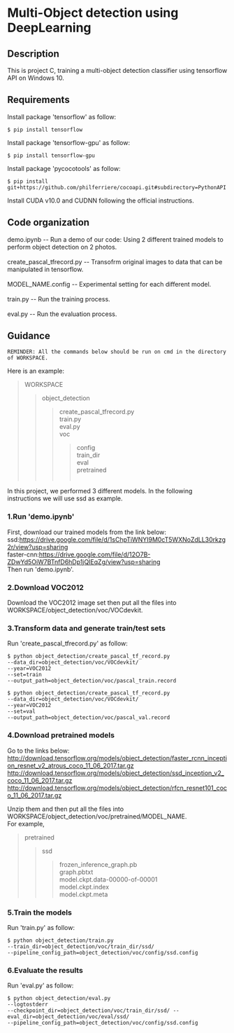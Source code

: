 # Multi-Object detection using DeepLearning

## Description
This is project C, training a multi-object detection classifier using tensorflow API on Windows 10.

## Requirements
Install package 'tensorflow' as follow:
```
$ pip install tensorflow
```
Install package 'tensorflow-gpu' as follow:
```
$ pip install tensorflow-gpu
```
Install package 'pycocotools' as follow:
```
$ pip install git+https://github.com/philferriere/cocoapi.git#subdirectory=PythonAPI
```
Install CUDA v10.0 and CUDNN following the official instructions.

## Code organization
demo.ipynb -- Run a demo of our code: Using 2 different trained models to perform object detection on 2 photos.<br><br>
create_pascal_tfrecord.py -- Transofrm original images to data that can be manipulated in tensorflow.<br><br>
MODEL_NAME.config -- Experimental setting for each different model.<br><br>
train.py -- Run the training process.<br><br>
eval.py -- Run the evaluation process.

## Guidance
    REMINDER: All the commands below should be run on cmd in the directory of WORKSPACE.

Here is an example:
>WORKSPACE
>>object_detection
>>>create_pascal_tfrecord.py<br>
>>>train.py<br>
>>>eval.py<br>
>>>voc
>>>>config<br>
>>>>train_dir<br>
>>>>eval<br>
>>>>pretrained<br><br>

In this project, we performed 3 different models. In the following instructions we will use ssd as example.

### 1.Run 'demo.ipynb'
First, download our trained models from the link below:
ssd:https://drive.google.com/file/d/1sChpTiWNYI9M0cT5WXNoZdLL30rkzg2r/view?usp=sharing <br>
faster-cnn:https://drive.google.com/file/d/12O7B-ZDwYd5OiW7BTnfD6hDp1jQIEqZg/view?usp=sharing <br>
Then run 'demo.ipynb'.
### 2.Download VOC2012
Download the VOC2012 image set then put all the files into WORKSPACE/object_detection/voc/VOCdevkit.

### 3.Transform data and generate train/test sets

Run 'create_pascal_tfrecord.py' as follow:
```
$ python object_detection/create_pascal_tf_record.py 
--data_dir=object_detection/voc/VOCdevkit/ 
--year=VOC2012 
--set=train 
--output_path=object_detection/voc/pascal_train.record
```
```
$ python object_detection/create_pascal_tf_record.py 
--data_dir=object_detection/voc/VOCdevkit/ 
--year=VOC2012 
--set=val 
--output_path=object_detection/voc/pascal_val.record
```

### 4.Download pretrained models
Go to the links below:
http://download.tensorflow.org/models/object_detection/faster_rcnn_inception_resnet_v2_atrous_coco_11_06_2017.tar.gz
http://download.tensorflow.org/models/object_detection/ssd_inception_v2_coco_11_06_2017.tar.gz
http://download.tensorflow.org/models/object_detection/rfcn_resnet101_coco_11_06_2017.tar.gz

Unzip them and then put all the files into WORKSPACE/object_detection/voc/pretrained/MODEL_NAME.<br>
For example,
>pretrained
>>ssd
>>>frozen_inference_graph.pb<br>
>>>graph.pbtxt<br>
>>>model.ckpt.data-00000-of-00001<br>
>>>model.ckpt.index<br>
>>>model.ckpt.meta

### 5.Train the models
Run 'train.py' as follow:
```
$ python object_detection/train.py 
--train_dir=object_detection/voc/train_dir/ssd/ 
--pipeline_config_path=object_detection/voc/config/ssd.config 
```

### 6.Evaluate the results
Run 'eval.py' as follow:
```
$ python object_detection/eval.py 
--logtostderr 
--checkpoint_dir=object_detection/voc/train_dir/ssd/ --eval_dir=object_detection/voc/eval/ssd/
--pipeline_config_path=object_detection/voc/config/ssd.config
```

